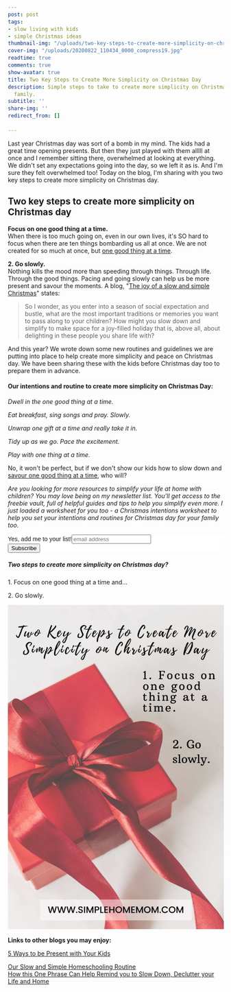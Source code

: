 ```yaml
---
post: post
tags:
- slow living with kids
- simple Christmas ideas
thumbnail-img: "/uploads/two-key-steps-to-create-more-simplicity-on-christmas-day-shm.jpg"
cover-img: "/uploads/20200822_110434_0000_compress19.jpg"
readtime: true
comments: true
show-avatar: true
title: Two Key Steps to Create More Simplicity on Christmas Day
description: Simple steps to take to create more simplicity on Christmad day with  your
  family.
subtitle: ''
share-img: ''
redirect_from: []

---
```

Last year Christmas day was sort of a bomb in my mind. The kids had a great time opening presents. But then they just played with them alllll at once and I remember sitting there, overwhelmed at looking at everything. We didn't set any expectations going into the day, so we left it as is. And I'm sure they felt overwhelmed too! Today on the blog, I'm sharing with you two key steps to create more simplicity on Christmas day.

## Two key steps to create more simplicity on Christmas day

**Focus on one good thing at a time.**  
When there is too much going on, even in our own lives, it's SO hard to focus when there are ten things bombarding us all at once. We are not created for so much at once, but [one good thing at a time](https://facilethings.com/blog/en/how-taking-things-slowly-can-help-you-become-more-productive).

**2. Go slowly.**  
Nothing kills the mood more than speeding through things. Through life. Through the good things. Pacing and going slowly can help us be more present and savour the moments. A blog, "[The joy of a slow and simple Christmas](https://simpleasthatblog.com/joy-slow-simple-christmas/)" states:

> So I wonder, as you enter into a season of social expectation and bustle, what are the most important traditions or memories you want to pass along to your children? How might you slow down and simplify to make space for a joy-filled holiday that is, above all, about delighting in these people you share life with?

And this year? We wrote down some new routines and guidelines we are putting into place to help create more simplicity and peace on Christmas day. We have been sharing these with the kids before Christmas day too to prepare them in advance.

#### Our intentions and routine to create more simplicity on Christmas Day:

_Dwell in the one good thing at a time._

_Eat breakfast, sing songs and pray. Slowly._

_Unwrap one gift at a time and really take it in._

_Tidy up as we go. Pace the excitement._

_Play with one thing at a time._

No, it won't be perfect, but if we don't show our kids how to slow down and [savour one good thing at a time](https://www.becomingminimalist.com/enjoying-life-in-the-slow-lane/), who will?

_Are you looking for more resources to simplify your life at home with children? You may love being on my newsletter list. You'll get access to the freebie vault, full of helpful guides and tips to help you simplify even more. I just loaded a worksheet for you too - a Christmas intentions worksheet to help you set your intentions and routines for Christmas day for your family too._

<!-- Begin Mailchimp Signup Form --><link href="//cdn-images.mailchimp.com/embedcode/slim-10_7.css" rel="stylesheet" type="text/css"><style type="text/css">#mc_embed_signup{background:#fff; clear:left; font:14px Helvetica,Arial,sans-serif; }/* Add your own Mailchimp form style overrides in your site stylesheet or in this style block.We recommend moving this block and the preceding CSS link to the HEAD of your HTML file. */</style><div id="mc_embed_signup"><form action="https://eepurl.us4.list-manage.com/subscribe/post?u=581b5bf0ab44ab0870d2a00c0&id=3026fc64c7" method="post" id="mc-embedded-subscribe-form" name="mc-embedded-subscribe-form" class="validate" target="_blank" novalidate><div id="mc_embed_signup_scroll"><label for="mce-EMAIL">Yes, add me to your list!</label><input type="email" value="" name="EMAIL" class="email" id="mce-EMAIL" placeholder="email address" required><!-- real people should not fill this in and expect good things - do not remove this or risk form bot signups--><div style="position: absolute; left: -5000px;" aria-hidden="true"><input type="text" name="b_581b5bf0ab44ab0870d2a00c0_3026fc64c7" tabindex="-1" value=""></div><div class="clear"><input type="submit" value="Subscribe" name="subscribe" id="mc-embedded-subscribe" class="button"></div></div></form></div><!--End mc_embed_signup-->

##### Two steps to create more simplicity on Christmas day?

1\. Focus on one good thing at a time and...

2\. Go slowly.

![A picture of a present with the blog text on top.](/uploads/two-key-steps-to-create-more-simplicity-on-christmas-day-shm.jpg "Two key steps to create more simplicity on Christmas day.")

**Links to other blogs you may enjoy:**

[5 Ways to be Present with Your Kids](https://www.simplehomemom.com/5-ways-to-be-present-with-your-kids/)

[Our Slow and Simple Homeschooling Routine](https://www.simplehomemom.com/our-slow-and-simple-homeschooling-routine/)  
[How this One Phrase Can Help Remind you to Slow Down, Declutter your Life and Home](https://www.simplehomemom.com/how-this-one-phrase-can-help-remind-you-to-slow-down-declutter-your-life-and-home/)